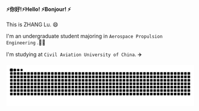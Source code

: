 #### :zap:你好!:zap:Hello! :zap:Bonjour!  :zap:

 This is ZHANG Lu. :smile:

I'm an undergraduate student majoring in  `Aerospace Propulsion Engineering` .:woman_student:	

I'm studying at `Civil Aviation University of China`. :airplane:

<picture>
  <source media="(prefers-color-scheme: dark)" srcset="https://raw.githubusercontent.com/VON0000/VON0000/output/github-contribution-grid-snake-dark.svg">
  <source media="(prefers-color-scheme: light)" srcset="https://raw.githubusercontent.com/VON0000/VON0000/output/github-contribution-grid-snake.svg">
  <img alt="github contribution grid snake animation" src="https://raw.githubusercontent.com/VON0000/VON0000/output/github-contribution-grid-snake.svg">
</picture>
